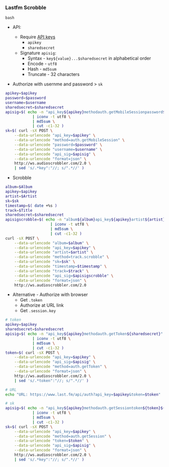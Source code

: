 ### Lastfm Scrobble

`bash`

- API:
	- Require [API keys](https://www.last.fm/api)
		- `apikey`
		- `sharedsecret`
	- Signature `apisig`:
		- Syntax - `key${value}...$sharedsecret` in alphabetical order
		- Encode - `utf8`
		- Hash - `md5sum`
		- Truncate - 32 characters

- Authorize with usernme and password > `sk`
```sh
apikey=$apikey
password=$password
username=$username
sharedsecret=$sharedsecret
apisig=$( echo -n "api_key${apikey}methodauth.getMobileSessionpassword${password}username${username}$sharedsecret" \
			| iconv -t utf8 \
			| md5sum \
			| cut -c1-32 )
sk=$( curl -sX POST \
	--data-urlencode "api_key=$apikey" \
	--data-urlencode "method=auth.getMobileSession" \
	--data-urlencode "password=$password" \
	--data-urlencode "username=$username" \
	--data-urlencode "api_sig=$apisig" \
	--data-urlencode "format=json" \
	http://ws.audioscrobbler.com/2.0 \
	| sed 's/.*key":"//; s/".*//' )
```

- Scrobble
```sh
album=$Album
apikey=$apikey
artist=$Artist
sk=$sk
timestamp=$( date +%s )
track=$Title
sharedsecret=$sharedsecret
apisigscrobble=$( echo -n "album${album}api_key${apikey}artist${artist}methodtrack.scrobblesk${sk}timestamp${timestamp}track${track}${sharedsecret}" \
					| iconv -t utf8 \
					| md5sum \
					| cut -c1-32 )
curl -sX POST \
	--data-urlencode "album=$album" \
	--data-urlencode "api_key=$apikey" \
	--data-urlencode "artist=$artist" \
	--data-urlencode "method=track.scrobble" \
	--data-urlencode "sk=$sk" \
	--data-urlencode "timestamp=$timestamp" \
	--data-urlencode "track=$track" \
	--data-urlencode "api_sig=$apisigscrobble" \
	--data-urlencode "format=json" \
	http://ws.audioscrobbler.com/2.0
```


- Alternative - Authorize with browser
	- Get `.token`
	- Authorize at URL link
	- Get `.session.key`
```sh
# token
apikey=$apikey
sharedsecret=$sharedsecret
apisig=$( echo -n "api_key${apikey}methodauth.getToken${sharedsecret}" \
			| iconv -t utf8 \
			| md5sum \
			| cut -c1-32 )
token=$( curl -sX POST \
	--data-urlencode "api_key=$apikey" \
	--data-urlencode "api_sig=$apisig" \
	--data-urlencode "method=auth.getToken" \
	--data-urlencode "format=json" \
	http://ws.audioscrobbler.com/2.0 \
	| sed 's/.*token":"//; s/".*//' )

# URL
echo "URL: https://www.last.fm/api/auth?api_key=$apikey&token=$token"

# sk
apisig=$( echo -n "api_key${apikey}methodauth.getSessiontoken${token}${sharedsecret}" \
			| iconv -t utf8 \
			| md5sum \
			| cut -c1-32 )
sk=$( curl -sX POST \
	--data-urlencode "api_key=$apikey" \
	--data-urlencode "method=auth.getSession" \
	--data-urlencode "token=$token" \
	--data-urlencode "api_sig=$apisig" \
	--data-urlencode "format=json" \
	http://ws.audioscrobbler.com/2.0 \
	| sed 's/.*key":"//; s/".*//' )
```

